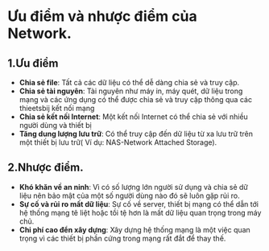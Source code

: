 # Ưu điểm và nhược điểm của Network.
## 1.Ưu điểm
- **Chia sẻ file**: Tất cả các dữ liệu có thể dễ dàng chia sẻ và truy cập.
- **Chia sẻ tài nguyên**: Tài nguyên như máy in, máy quét, dữ liệu trong mạng và các ứng dụng có thể được chia sẻ và truy cập thông qua các thieetsbij kết nối mạng
- **Chia sẻ kết nối Internet**: Một kết nối Internet có thể chia sẻ với nhiều người dùng và thiết bị
- **Tăng dung lượng lưu trữ**: Có thể truy cập đến dữ liệu từ xa lưu trữ trên một thiết bị lưu trữ( Ví dụ: NAS-Network Attached Storage).
## 2.Nhược điểm.
- **Khó khăn về an ninh**: Vì có số lượng lớn người sử dụng và chia sẻ dữ liệu nên bảo mật của một số người dùng nào đó sẽ luôn gặp rủi ro.
- **Sự cố và rủi ro mất dữ liệu**: Sự cố về server, thiết bị mạng có thể dẫn tới hệ thống mạng tê liệt hoặc tồi tệ hơn là mất dữ liệu quan trọng trong máy chủ.
- **Chi phí cao đển xây dựng**: Xây dựng hệ thống mạng là một việc quan trọng vì các thiết bị phần cứng trong mạng rất đắt để thay thế.

